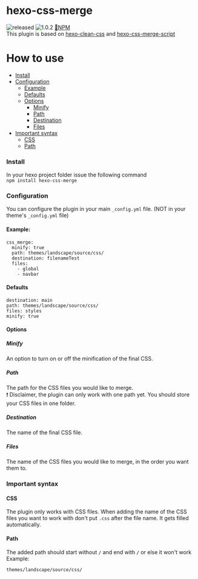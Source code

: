 # hexo-css-merge 
![released](https://badgen.net/badge/version/released/green) 
![1.0.2](https://badgen.net/badge/version-number/1.0.2/blue)
[:school_satchel:NPM](https://www.npmjs.com/package/hexo-css-merge)
<br/>This plugin is based on [hexo-clean-css](https://github.com/hexojs/hexo-clean-css) and [hexo-css-merge-script](https://github.com/hexojs/hexo-clean-css)
# How to use
- [Install](#install)
- [Configuration](#configuration)
  - [Example](#example)
  - [Defaults](#defaults)
  - [Options](#options)
    - [Minify](#minify)
    - [Path](#path)
    - [Destination](#destination)
    - [Files](#files)
- [Important syntax](#important-syntax)
  - [CSS](#css)
  - [Path](#path)
### Install
In your hexo project folder issue the following command
<br>`npm install hexo-css-merge`
### Configuration
You can configure the plugin in your main `_config.yml` file. (NOT in your theme's `_config.yml` file)
#### Example:
```
css_merge:
  minify: true
  path: themes/landscape/source/css/
  destination: filenameTest
  files:
    - global
    - navbar
```
#### Defaults
```
destination: main
path: themes/landscape/source/css/
files: styles
minify: true
```
#### Options
##### Minify
An option to turn on or off the minification of the final CSS.
##### Path
The path for the CSS files you would like to merge.
<br/>:exclamation: Disclaimer, the plugin can only work with one path yet. You should store your CSS files in one folder.
##### Destination
The name of the final CSS file.
##### Files
The name of the CSS files you would like to merge, in the order you want them to.

### Important syntax
#### CSS
The plugin only works with CSS files. When adding the name of the CSS files you want to work with don't put `.css` after the file name. It gets filled automatically.
#### Path
The added path should start without `/` and end with `/` or else it won't work
<br/>Example:
```
themes/landscape/source/css/
```
